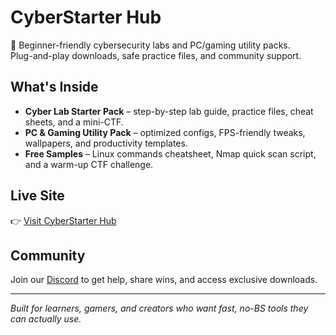 # CyberStarter Hub

🚀 Beginner-friendly cybersecurity labs and PC/gaming utility packs.  
Plug-and-play downloads, safe practice files, and community support.

## What's Inside
- **Cyber Lab Starter Pack** – step-by-step lab guide, practice files, cheat sheets, and a mini-CTF.
- **PC & Gaming Utility Pack** – optimized configs, FPS-friendly tweaks, wallpapers, and productivity templates.
- **Free Samples** – Linux commands cheatsheet, Nmap quick scan script, and a warm-up CTF challenge.

## Live Site
👉 [Visit CyberStarter Hub](https://<your-username>.github.io/cyberstarter-hub/)

## Community
Join our [Discord](https://discord.gg/YOUR_INVITE) to get help, share wins, and access exclusive downloads.

---
*Built for learners, gamers, and creators who want fast, no-BS tools they can actually use.*
